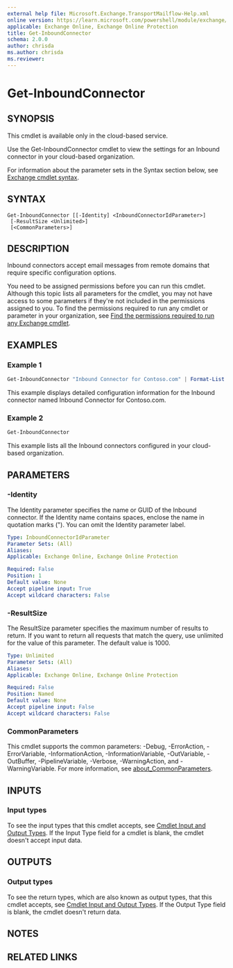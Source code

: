 ```yaml
---
external help file: Microsoft.Exchange.TransportMailflow-Help.xml
online version: https://learn.microsoft.com/powershell/module/exchange/get-inboundconnector
applicable: Exchange Online, Exchange Online Protection
title: Get-InboundConnector
schema: 2.0.0
author: chrisda
ms.author: chrisda
ms.reviewer:
---
```


# Get-InboundConnector

## SYNOPSIS
This cmdlet is available only in the cloud-based service.

Use the Get-InboundConnector cmdlet to view the settings for an Inbound connector in your cloud-based organization.

For information about the parameter sets in the Syntax section below, see [Exchange cmdlet syntax](https://learn.microsoft.com/powershell/exchange/exchange-cmdlet-syntax).

## SYNTAX

```
Get-InboundConnector [[-Identity] <InboundConnectorIdParameter>]
 [-ResultSize <Unlimited>]
 [<CommonParameters>]
```

## DESCRIPTION
Inbound connectors accept email messages from remote domains that require specific configuration options.

You need to be assigned permissions before you can run this cmdlet. Although this topic lists all parameters for the cmdlet, you may not have access to some parameters if they're not included in the permissions assigned to you. To find the permissions required to run any cmdlet or parameter in your organization, see [Find the permissions required to run any Exchange cmdlet](https://learn.microsoft.com/powershell/exchange/find-exchange-cmdlet-permissions).

## EXAMPLES

### Example 1
```powershell
Get-InboundConnector "Inbound Connector for Contoso.com" | Format-List
```

This example displays detailed configuration information for the Inbound connector named Inbound Connector for Contoso.com.

### Example 2
```powershell
Get-InboundConnector
```

This example lists all the Inbound connectors configured in your cloud-based organization.

## PARAMETERS

### -Identity
The Identity parameter specifies the name or GUID of the Inbound connector. If the Identity name contains spaces, enclose the name in quotation marks ("). You can omit the Identity parameter label.

```yaml
Type: InboundConnectorIdParameter
Parameter Sets: (All)
Aliases:
Applicable: Exchange Online, Exchange Online Protection

Required: False
Position: 1
Default value: None
Accept pipeline input: True
Accept wildcard characters: False
```

### -ResultSize
The ResultSize parameter specifies the maximum number of results to return. If you want to return all requests that match the query, use unlimited for the value of this parameter. The default value is 1000.

```yaml
Type: Unlimited
Parameter Sets: (All)
Aliases:
Applicable: Exchange Online, Exchange Online Protection

Required: False
Position: Named
Default value: None
Accept pipeline input: False
Accept wildcard characters: False
```

### CommonParameters
This cmdlet supports the common parameters: -Debug, -ErrorAction, -ErrorVariable, -InformationAction, -InformationVariable, -OutVariable, -OutBuffer, -PipelineVariable, -Verbose, -WarningAction, and -WarningVariable. For more information, see [about_CommonParameters](https://go.microsoft.com/fwlink/p/?LinkID=113216).

## INPUTS

### Input types
To see the input types that this cmdlet accepts, see [Cmdlet Input and Output Types](https://go.microsoft.com/fwlink/p/?linkId=616387). If the Input Type field for a cmdlet is blank, the cmdlet doesn't accept input data.

## OUTPUTS

### Output types
To see the return types, which are also known as output types, that this cmdlet accepts, see [Cmdlet Input and Output Types](https://go.microsoft.com/fwlink/p/?linkId=616387). If the Output Type field is blank, the cmdlet doesn't return data.

## NOTES

## RELATED LINKS
